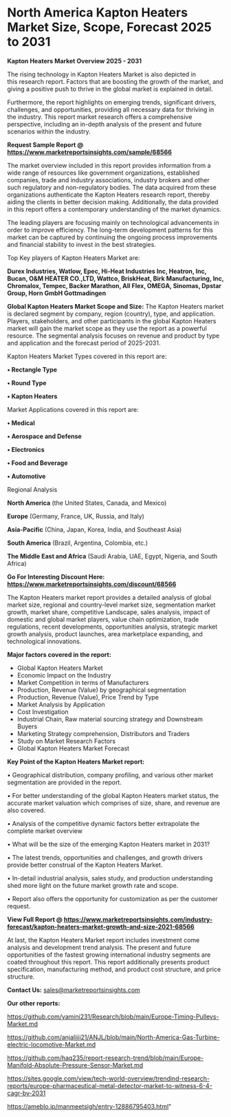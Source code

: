 # North America Kapton Heaters Market Size, Scope, Forecast 2025 to 2031

<Strong> Kapton Heaters Market Overview 2025 - 2031</strong>

The rising technology in Kapton Heaters Market is also depicted in this research report. Factors that are boosting the growth of the market, and giving a positive push to thrive in the global market is explained in detail.

Furthermore, the report highlights on emerging trends, significant drivers, challenges, and opportunities, providing all necessary data for thriving in the industry. This report market research offers a comprehensive perspective, including an in-depth analysis of the present and future scenarios within the industry.

<strong>Request Sample Report @ <a href=https://www.marketreportsinsights.com/sample/68566>https://www.marketreportsinsights.com/sample/68566</a></strong>

The market overview included in this report provides information from a wide range of resources like government organizations, established companies, trade and industry associations, industry brokers and other such regulatory and non-regulatory bodies. The data acquired from these organizations authenticate the Kapton Heaters research report, thereby aiding the clients in better decision making. Additionally, the data provided in this report offers a contemporary understanding of the market dynamics.

The leading players are focusing mainly on technological advancements in order to improve efficiency. The long-term development patterns for this market can be captured by continuing the ongoing process improvements and financial stability to invest in the best strategies.

Top Key players of Kapton Heaters Market are:

<strong>Durex Industries, Watlow, Epec, Hi-Heat Industries Inc, Heatron, Inc, Bucan, O&M HEATER CO.,LTD, Wattco, BriskHeat, Birk Manufacturing, Inc, Chromalox, Tempec, Backer Marathon, All Flex, OMEGA, Sinomas, Dpstar Group, Horn GmbH Gottmadingen</strong>

<strong><b>Global Kapton Heaters Market Scope and Size:</b></strong>
The Kapton Heaters market is declared segment by company, region (country), type, and application. Players, stakeholders, and other participants in the global Kapton Heaters market will gain the market scope as they use the report as a powerful resource. The segmental analysis focuses on revenue and product by type and application and the forecast period of 2025-2031.

Kapton Heaters Market Types covered in this report are:

<strong>• Rectangle Type

• Round Type

• Kapton Heaters</strong>

Market Applications covered in this report are:

<strong>• Medical

• Aerospace and Defense

• Electronics

• Food and Beverage

• Automotive</strong> 

Regional Analysis

<strong>North America</strong> (the United States, Canada, and Mexico)

<strong>Europe</strong> (Germany, France, UK, Russia, and Italy)

<strong>Asia-Pacific</strong> (China, Japan, Korea, India, and Southeast Asia)

<strong>South America</strong> (Brazil, Argentina, Colombia, etc.)

<strong>The Middle East and Africa</strong> (Saudi Arabia, UAE, Egypt, Nigeria, and South Africa)

<strong>Go For Interesting Discount Here: <a href=https://www.marketreportsinsights.com/discount/68566>https://www.marketreportsinsights.com/discount/68566</a></strong>

The Kapton Heaters market report provides a detailed analysis of global market size, regional and country-level market size, segmentation market growth, market share, competitive Landscape, sales analysis, impact of domestic and global market players, value chain optimization, trade regulations, recent developments, opportunities analysis, strategic market growth analysis, product launches, area marketplace expanding, and technological innovations.

<strong><b>Major factors covered in the report:</b></strong>
<ul>
  <li>Global Kapton Heaters Market </li>
  <li>Economic Impact on the Industry</li>
  <li>Market Competition in terms of Manufacturers</li>
  <li>Production, Revenue (Value) by geographical segmentation</li>
  <li>Production, Revenue (Value), Price Trend by Type</li>
  <li>Market Analysis by Application</li>
  <li>Cost Investigation</li>
  <li>Industrial Chain, Raw material sourcing strategy and Downstream Buyers</li>
  <li>Marketing Strategy comprehension, Distributors and Traders</li>
  <li>Study on Market Research Factors</li>
  <li>Global Kapton Heaters Market Forecast</li>
</ul>

<strong><b>Key Point of the Kapton Heaters Market report:</b></strong>

• Geographical distribution, company profiling, and various other market segmentation are provided in the report.

• For better understanding of the global Kapton Heaters market status, the accurate market valuation which comprises of size, share, and revenue are also covered.

• Analysis of the competitive dynamic factors better extrapolate the complete market overview

• What will be the size of the emerging Kapton Heaters market in 2031?

• The latest trends, opportunities and challenges, and growth drivers provide better construal of the Kapton Heaters Market.

• In-detail industrial analysis, sales study, and production understanding shed more light on the future market growth rate and scope.

• Report also offers the opportunity for customization as per the customer request.

<strong><b>View Full Report @ <a href=https://www.marketreportsinsights.com/industry-forecast/kapton-heaters-market-growth-and-size-2021-68566>https://www.marketreportsinsights.com/industry-forecast/kapton-heaters-market-growth-and-size-2021-68566</a></b></strong>


At last, the Kapton Heaters Market report includes investment come analysis and development trend analysis. The present and future opportunities of the fastest growing international industry segments are coated throughout this report. This report additionally presents product specification, manufacturing method, and product cost structure, and price structure.

<strong>Contact Us:</strong>
sales@marketreportsinsights.com

<strong>Our other reports:</strong>

<a href=https://github.com/yamini231/Research/blob/main/Europe-Timing-Pulleys-Market.md>https://github.com/yamini231/Research/blob/main/Europe-Timing-Pulleys-Market.md</a>

<a href=https://github.com/anjaliiii21/ANJL/blob/main/North-America-Gas-Turbine-electric-locomotive-Market.md>https://github.com/anjaliiii21/ANJL/blob/main/North-America-Gas-Turbine-electric-locomotive-Market.md</a>

<a href=https://github.com/haq235/report-research-trend/blob/main/Europe-Manifold-Absolute-Pressure-Sensor-Market.md>https://github.com/haq235/report-research-trend/blob/main/Europe-Manifold-Absolute-Pressure-Sensor-Market.md</a>

<a href=https://sites.google.com/view/tech-world-overview/trendind-research-reports/europe-pharmaceutical-metal-detector-market-to-witness-6-4-cagr-by-2031>https://sites.google.com/view/tech-world-overview/trendind-research-reports/europe-pharmaceutical-metal-detector-market-to-witness-6-4-cagr-by-2031</a>

<a href=https://ameblo.jp/manmeetsigh/entry-12886795403.html>https://ameblo.jp/manmeetsigh/entry-12886795403.html</a>"
